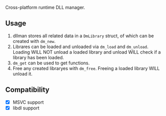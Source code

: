 Cross-platform runtime DLL manager.

## Usage
1. dllman stores all related data in a `DmLibrary` struct, of which can be created with `dm_new`.
2. Librares can be loaded and unloaded via `dm_load` and `dm_unload`. Loading WILL NOT unload a loaded library and unload WILL check if a library has been loaded.
3. `dm_get` can be used to get functions.
4. Free any created libraryes with `dm_free`. Freeing a loaded library WILL unload it.

## Compatibility
* [x] MSVC  support
* [x] libdl support
